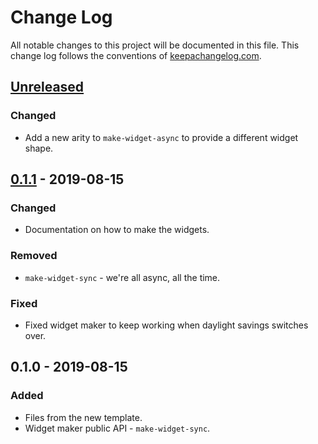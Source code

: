 # Change Log
All notable changes to this project will be documented in this file. This change log follows the conventions of [keepachangelog.com](http://keepachangelog.com/).

## [Unreleased]
### Changed
- Add a new arity to `make-widget-async` to provide a different widget shape.

## [0.1.1] - 2019-08-15
### Changed
- Documentation on how to make the widgets.

### Removed
- `make-widget-sync` - we're all async, all the time.

### Fixed
- Fixed widget maker to keep working when daylight savings switches over.

## 0.1.0 - 2019-08-15
### Added
- Files from the new template.
- Widget maker public API - `make-widget-sync`.

[Unreleased]: https://github.com/your-name/padwan/compare/0.1.1...HEAD
[0.1.1]: https://github.com/your-name/padwan/compare/0.1.0...0.1.1
